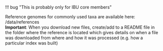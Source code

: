 
!!! bug "This is probably only for IBU core members"

Reference genomes for commonly used taxa are available here: /data/references  
**Important**: When you download new files, create/add to a README file in the folder where the reference is located which gives details on when a file was downloaded from where and how it was processed (e.g. how a particular index was built)
